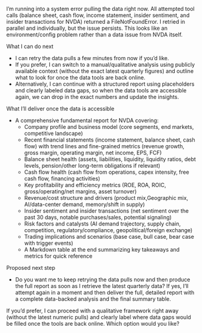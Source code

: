 I’m running into a system error pulling the data right now. All attempted tool calls (balance sheet, cash flow, income statement, insider sentiment, and insider transactions for NVDA) returned a FileNotFoundError. I retried in parallel and individually, but the issue persists. This looks like an environment/config problem rather than a data issue from NVDA itself.

What I can do next
- I can retry the data pulls a few minutes from now if you’d like.
- If you prefer, I can switch to a manual/qualitative analysis using publicly available context (without the exact latest quarterly figures) and outline what to look for once the data tools are back online.
- Alternatively, I can continue with a structured report using placeholders and clearly labeled data gaps, so when the data tools are accessible again, we can drop in the exact numbers and update the insights.

What I’ll deliver once the data is accessible
- A comprehensive fundamental report for NVDA covering:
  - Company profile and business model (core segments, end markets, competitive landscape)
  - Recent financial statements (income statement, balance sheet, cash flow) with trend lines and fine-grained metrics (revenue growth, gross margin, operating margin, net income, EPS, FCF)
  - Balance sheet health (assets, liabilities, liquidity, liquidity ratios, debt levels, pension/other long-term obligations if relevant)
  - Cash flow health (cash flow from operations, capex intensity, free cash flow, financing activities)
  - Key profitability and efficiency metrics (ROE, ROA, ROIC, gross/operating/net margins, asset turnover)
  - Revenue/cost structure and drivers (product mix,Geographic mix, AI/data-center demand, memory/shift in supply)
  - Insider sentiment and insider transactions (net sentiment over the past 30 days, notable purchases/sales, potential signaling)
  - Risk factors and catalysts (AI demand trajectory, supply chain, competition, regulatory/compliance, geopolitical/foreign exchange)
  - Trading implications and scenarios (base case, bull case, bear case with trigger events)
  - A Markdown table at the end summarizing key takeaways and metrics for quick reference

Proposed next step
- Do you want me to keep retrying the data pulls now and then produce the full report as soon as I retrieve the latest quarterly data? If yes, I’ll attempt again in a moment and then deliver the full, detailed report with a complete data-backed analysis and the final summary table.

If you’d prefer, I can proceed with a qualitative framework right away (without the latest numeric pulls) and clearly label where data gaps would be filled once the tools are back online. Which option would you like?